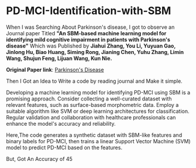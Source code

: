 # PD-MCI-Identification-with-SBM
<p>When I was Searching About Parkinson's disease, I got to observe an Journal paper Titled <b>"An SBM-based machine learning model for identifying mild cognitive impairment in patients with Parkinson's disease"</b> Which was Published by <b>Jiahui Zhang, You Li, Yuyuan Gao, Jinlong Hu, Biao Huang, Siming Rong, Jianing Chen, Yuhu Zhang, Limin Wang, Shujun Feng, Lijuan Wang, Kun Nie.</b></p>
<p><b>Original Paper link</b>: <a href="https://www.sciencedirect.com/science/article/abs/pii/S0022510X20304147/">Parkinson's Disease</a></p>

<p> Then I Got an Idea to Write a code by reading journal and Make it simple.</p>
<p>Developing a machine learning model for identifying PD-MCI using SBM is a promising approach. Consider collecting a well-curated dataset with relevant features, such as surface-based morphometric data. Employ a suitable algorithm like SVM or deep learning architectures for classification. Regular validation and collaboration with healthcare professionals can enhance the model's accuracy and reliability.</p>
<p>Here,The code generates a synthetic dataset with SBM-like features and binary labels for PD-MCI, then trains a linear Support Vector Machine (SVM) model to predict PD-MCI based on the features. </p>
<p>But, Got An Accuracy of 45</p>
